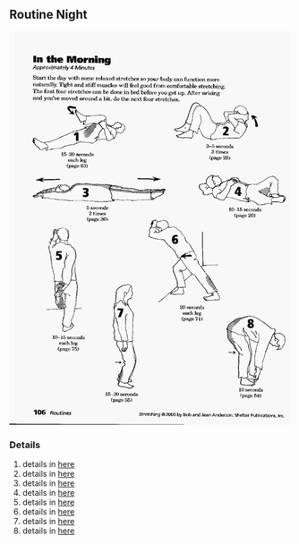 ## Routine Night

![](../routines/Morning.jpg)

### Details

1. details in [here](details/leg_p63.md)
1. details in [here](details/lower_back_p29.md)
1. details in [here](details/elongation_p30.md)
1. details in [here](details/groin_p26.md)
1. details in [here](details/knee_p75.md)
1. details in [here](details/legs_p71.md)
1. details in [here](details/hamstring_p55.md)
1. details in [here](details/hip_hamstring_p54.md)
